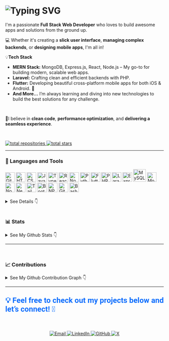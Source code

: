 <!-- # 🏄‍♂️ Hi there, I'm Ahnuf! -->
 
# ![Typing SVG](https://readme-typing-svg.herokuapp.com?font=Fira+Code&weight=600&size=28&duration=3000&pause=1000&color=00ADEF&center=false&vCenter=true&width=700&lines=🏄‍♂️+Hi+there+,+I'm+Ahnuf!;💻+Full-Stack+Web+Developer+🛠️;MERN+Stack+Developer+%7C+Laravel+Developer;💻+Good+Front-End+Developer;🛠️+Great+Backend+Developer;Your+team’s+future+MVP+😎;The+Best+Team+Player+you+could+ask+for!😉)

I'm a passionate **Full Stack Web Developer** who loves to build awesome apps and solutions from the ground up. 

💻 Whether it's creating a **slick user interface**, **managing complex backends**, or **designing mobile apps**, I'm all in!


💡**Tech Stack**

- **MERN Stack:** MongoDB, Express.js, React, Node.js – My go-to for building modern, scalable web apps.
- **Laravel:** Crafting clean and efficient backends with PHP.
- **Flutter:** Developing beautiful cross-platform mobile apps for both iOS & Android. 📱
- **And More...** I’m always learning and diving into new technologies to build the best solutions for any challenge.
 </br>
 
🌱I believe in **clean code**, **performance optimization**, and **delivering a seamless experience**.

</br>


 <p align="left">
  <a href="https://github.com/Ahnuf-Karim-Chowdhury?tab=repositories">
    <img alt="total repositories" title="Total repositories on GitHub" src="https://custom-icon-badges.demolab.com/badge/Repositories-black?color=black&style=for-the-badge&labelColor=488207&logo=repo&logoColor=blue"/>
</a>

  <a href="https://github.com/Ahnuf-Karim-Chowdhury?tab=repositories&sort=stargazers">
         <img alt="total stars" title="Total stars on GitHub" src="https://custom-icon-badges.demolab.com/github/stars/Ahnuf-Karim-Chowdhury?color=black&style=for-the-badge&labelColor=488207&logo=star&logoColor=yellow"/></a>
</p>






---
### 🧰 Languages and Tools

<div class="skills-container">
  <img alt="Git" width="30" src="https://cdn.jsdelivr.net/gh/devicons/devicon/icons/git/git-original.svg" />
  <img alt="HTML" width="30" src="https://cdn.jsdelivr.net/gh/devicons/devicon/icons/html5/html5-plain.svg" />
  <img alt="CSS" width="30" src="https://cdn.jsdelivr.net/gh/devicons/devicon/icons/css3/css3-plain.svg" />
  <img alt="JavaScript" width="30" src="https://cdn.jsdelivr.net/gh/devicons/devicon/icons/javascript/javascript-plain.svg" />
  <img alt="TypeScript" width="30" src="https://cdn.jsdelivr.net/gh/devicons/devicon/icons/typescript/typescript-plain.svg" />
  <img alt="React" width="30" src="https://cdn.jsdelivr.net/gh/devicons/devicon/icons/react/react-original.svg" />
  <img alt="NodeJS" width="30" src="https://cdn.jsdelivr.net/gh/devicons/devicon/icons/nodejs/nodejs-original.svg" />
  <img alt="Python" width="30" src="https://cdn.jsdelivr.net/gh/devicons/devicon/icons/python/python-plain.svg" />
  <img alt="Flutter" width="30" src="https://cdn.jsdelivr.net/gh/devicons/devicon@latest/icons/flutter/flutter-original.svg" />
  <img alt="PHP" width="30" src="https://cdn.jsdelivr.net/gh/devicons/devicon@latest/icons/php/php-original.svg" />
  <img alt="Laravel" width="30" src="https://cdn.jsdelivr.net/gh/devicons/devicon@latest/icons/laravel/laravel-original.svg" />
  <img alt="Express" width="30" src="https://cdn.jsdelivr.net/gh/devicons/devicon@latest/icons/express/express-original.svg" />
  <img alt="MySQL" width="40" height="40" src="https://cdn.jsdelivr.net/gh/devicons/devicon@latest/icons/mysql/mysql-plain-wordmark.svg" />
  <img alt="MongoDB" width="30" src="https://cdn.jsdelivr.net/gh/devicons/devicon@latest/icons/mongodb/mongodb-plain-wordmark.svg" />
  <img alt="Nodemon" width="30" src="https://cdn.jsdelivr.net/gh/devicons/devicon@latest/icons/nodemon/nodemon-original.svg" />
  <img alt="NextJS" width="30" src="https://cdn.jsdelivr.net/gh/devicons/devicon@latest/icons/nextjs/nextjs-original.svg" />
  <img alt="TailWind" width="30" src="https://cdn.jsdelivr.net/gh/devicons/devicon@latest/icons/tailwindcss/tailwindcss-original.svg" />
  <img alt="Bootstrap" width="30" src="https://cdn.jsdelivr.net/gh/devicons/devicon@latest/icons/bootstrap/bootstrap-original.svg" />
  <img alt="NPM" width="30" src="https://cdn.jsdelivr.net/gh/devicons/devicon@latest/icons/npm/npm-original-wordmark.svg" />
  <img alt="GitHub" width="30" src="https://cdn.jsdelivr.net/gh/devicons/devicon@latest/icons/github/github-original.svg" />
  <img alt="Bash" width="30" src="https://cdn.jsdelivr.net/gh/devicons/devicon@latest/icons/bash/bash-original.svg" />
</div>
<br />
<details>
  <summary> See Details 👇 </summary> </br>
 
| **Languages** | **Frameworks, Platforms, and Libraries** | **Design** | **Database Management** |
| :---: | :---: | :---: | :---: |
| <img alt="HTML" width="30" src="https://cdn.jsdelivr.net/gh/devicons/devicon/icons/html5/html5-plain.svg" /> <img alt="CSS" width="30" src="https://cdn.jsdelivr.net/gh/devicons/devicon/icons/css3/css3-plain.svg" /> <img alt="JavaScript" width="30" src="https://cdn.jsdelivr.net/gh/devicons/devicon/icons/javascript/javascript-plain.svg" /> <img alt="TypeScript" width="30" src="https://cdn.jsdelivr.net/gh/devicons/devicon/icons/typescript/typescript-plain.svg" /> | <img alt="React" width="30" src="https://cdn.jsdelivr.net/gh/devicons/devicon/icons/react/react-original.svg" /> <img alt="Node.js" width="30" src="https://cdn.jsdelivr.net/gh/devicons/devicon/icons/nodejs/nodejs-original.svg" /> <img alt="Express.js" width="30" src="https://cdn.jsdelivr.net/gh/devicons/devicon/icons/express/express-original.svg" /> <img alt="Mongoose" width="30" src="https://cdn.jsdelivr.net/gh/devicons/devicon/icons/mongoose/mongoose-original.svg" /> <img alt="Nodemon" width="30" src="https://cdn.jsdelivr.net/gh/devicons/devicon/icons/nodemon/nodemon-original.svg" /> <img alt="npm" width="30" src="https://cdn.jsdelivr.net/gh/devicons/devicon/icons/npm/npm-original-wordmark.svg" /> <img alt="Next.js" width="30" src="https://cdn.jsdelivr.net/gh/devicons/devicon/icons/nextjs/nextjs-original.svg" /> <img alt="Tailwind CSS" width="30" src="https://cdn.jsdelivr.net/gh/devicons/devicon/icons/tailwindcss/tailwindcss-original.svg" /> <img alt="Bootstrap" width="30" src="https://cdn.jsdelivr.net/gh/devicons/devicon/icons/bootstrap/bootstrap-original.svg" /> | <img alt="Figma" width="30" src="https://cdn.jsdelivr.net/gh/devicons/devicon/icons/figma/figma-original.svg" /> | <img alt="MongoDB" width="30" src="https://cdn.jsdelivr.net/gh/devicons/devicon/icons/mongodb/mongodb-plain-wordmark.svg" /> |
| <img alt="PHP" width="30" src="https://cdn.jsdelivr.net/gh/devicons/devicon/icons/php/php-original.svg" /> <img alt="JavaScript" width="30" src="https://cdn.jsdelivr.net/gh/devicons/devicon/icons/javascript/javascript-original.svg" /> <img alt="HTML" width="30" src="https://cdn.jsdelivr.net/gh/devicons/devicon/icons/html5/html5-original-wordmark.svg" /> <img alt="CSS" width="30" src="https://cdn.jsdelivr.net/gh/devicons/devicon/icons/css3/css3-original-wordmark.svg" /> | <img alt="Laravel" width="30" src="https://cdn.jsdelivr.net/gh/devicons/devicon/icons/laravel/laravel-original.svg" /> <img alt="Next.js" width="30" src="https://cdn.jsdelivr.net/gh/devicons/devicon/icons/nextjs/nextjs-original-wordmark.svg" /> | <img alt="Figma" width="30" src="https://cdn.jsdelivr.net/gh/devicons/devicon/icons/figma/figma-original.svg" /> | <img alt="MySQL" width="30" src="https://cdn.jsdelivr.net/gh/devicons/devicon/icons/mysql/mysql-plain-wordmark.svg" /> |
| <img alt="Dart" width="30" src="https://cdn.jsdelivr.net/gh/devicons/devicon/icons/dart/dart-original.svg" /> | <img alt="Flutter" width="30" src="https://cdn.jsdelivr.net/gh/devicons/devicon/icons/flutter/flutter-original.svg" /> | | <img alt="Firebase" width="30" src="https://cdn.jsdelivr.net/gh/devicons/devicon/icons/firebase/firebase-original-wordmark.svg" /> |
 
</details>

#

### 📊 Stats

<details>
  <summary> See My Github Stats 👇 </summary>
</br> 
 <div align="center">
  <a href="https://github.com/Ahnuf-Karim-Chowdhury/github-readme-stats" style="display: inline-block; margin-right: 10px;">
    <picture>
      <!-- Display this image when dark mode is active -->
      <source media="(prefers-color-scheme: dark)" srcset="https://github-readme-stats.vercel.app/api/top-langs/?username=Ahnuf-Karim-Chowdhury&layout=compact&theme=radical">
      <!-- Display this image when light mode is active -->
      <source media="(prefers-color-scheme: light)" srcset="https://github-readme-stats.vercel.app/api/top-langs/?username=Ahnuf-Karim-Chowdhury&layout=compact">
      <!-- Fallback image if the browser doesn't support <picture> -->
      <img src="https://github-readme-stats.vercel.app/api/top-langs/?username=Ahnuf-Karim-Chowdhury&layout=compact" alt="Top Langs" width="400" height="200">
    </picture>
  </a>

  <a href="https://github.com/Ahnuf-Karim-Chowdhury/github-readme-stats" style="display: inline-block;">
    <picture>
      <!-- Display this image when dark mode is active -->
      <source media="(prefers-color-scheme: dark)" srcset="https://github-readme-stats.vercel.app/api?username=Ahnuf-Karim-Chowdhury&show_icons=true&theme=radical">
      <!-- Display this image when light mode is active -->
      <source media="(prefers-color-scheme: light)" srcset="https://github-readme-stats.vercel.app/api?username=Ahnuf-Karim-Chowdhury">
      <!-- Fallback image for browsers that do not support <picture> -->
      <img src="https://github-readme-stats.vercel.app/api?username=Ahnuf-Karim-Chowdhury" alt="Anurag's GitHub stats" width="500" height="200">
    </picture>
  </a>
</div>
  </details>
  
--- 

</br>

### 📈 Contributions  

<details>
  <summary> See My Github Contribution Graph 👇 </summary>
</br> 
<p align="center">
  <picture>
    <!-- Display this image when dark mode is active -->
    <source media="(prefers-color-scheme: dark)" 
            srcset="https://github-readme-activity-graph.vercel.app/graph?username=Ahnuf-Karim-Chowdhury&theme=react-dark" alt="GitHub Contribution Graph">
    <!-- Display this image when light mode is active -->
    <source media="(prefers-color-scheme: light)" 
            srcset="https://github-readme-activity-graph.vercel.app/graph?username=Ahnuf-Karim-Chowdhury&theme=github-compact" alt="GitHub Contribution Graph">
    <!-- Fallback image if the browser doesn't support <picture> -->
    <img src="https://github-readme-stats.vercel.app/api/top-langs/?username=Ahnuf-Karim-Chowdhury&layout=compact" 
         alt="Top Langs"
         width="750" height="380">
  </picture>
</p>
</details>

---


## <p style="font-family: 'Roboto', sans-serif; font-size: 24px; color: #0d6efd; font-weight: bold;"> 💡 Feel free to check out my projects below and let’s connect! 🙌</p>

</br>

<p align="center">
  <a href="mailto:ahnufkarimchowdhury@gmail.com">
    <img src="https://img.shields.io/badge/Email-D14836?&color=B22222&style=for-the-badge&logo=gmail&logoColor=white" alt="Email">
  </a>
  <a href="https://linkedin.com/in/ahnuf-karim-chowdhury-396066263/">
    <img src="https://img.shields.io/badge/LinkedIn-%230077B5.svg?color=004182&style=for-the-badge&logo=linkedin&logoColor=white" alt="LinkedIn">
  </a>
  <a href="https://github.com/Ahnuf-Karim-Chowdhury">
    <img src="https://img.shields.io/badge/GitHub-%23181717.svg?style=for-the-badge&logo=github&logoColor=white" alt="GitHub">
  </a>
  <a href="https://x.com/Ahnuf_Karim">
    <img src="https://img.shields.io/badge/Twitter-%231DA1F2.svg?color=black&style=for-the-badge&logo=x&logoColor=white" alt="X">
  </a>
</p>




